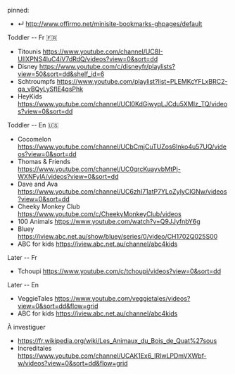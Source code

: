[comment]: <> (When installing a new computer, this handy page contains all the lings I need)


pinned:
- ↵ http://www.offirmo.net/minisite-bookmarks-ghpages/default


Toddler -- Fr 🇫🇷
- Titounis     https://www.youtube.com/channel/UC8I-UIlXPNS4luC4iV7dRdQ/videos?view=0&sort=dd
- Disney       https://www.youtube.com/c/disneyfr/playlists?view=50&sort=dd&shelf_id=6
- Schtroumpfs  https://www.youtube.com/playlist?list=PLEMKcYFLxBRC2-qa_vBQyLySflE4qsPhk
- HeyKids      https://www.youtube.com/channel/UCl0KdGiwyqLJCdu5XMIz_TQ/videos?view=0&sort=dd


Toddler -- En 🇺🇸
- Cocomelon           https://www.youtube.com/channel/UCbCmjCuTUZos6Inko4u57UQ/videos?view=0&sort=dd
- Thomas & Friends    https://www.youtube.com/channel/UC0qrcKuayvbMtPj-WXNFylA/videos?view=0&sort=dd
- Dave and Ava        https://www.youtube.com/channel/UC6zhI71atP7YLoZyIyCIGNw/videos?view=0&sort=dd
- Cheeky Monkey Club  https://www.youtube.com/c/CheekyMonkeyClub/videos
- 100 Animals         https://www.youtube.com/watch?v=Q9JJyfnbY6g
- Bluey               https://iview.abc.net.au/show/bluey/series/0/video/CH1702Q025S00
- ABC for kids         https://iview.abc.net.au/channel/abc4kids

Later -- Fr
- Tchoupi      https://www.youtube.com/c/tchoupi/videos?view=0&sort=dd


Later -- En
- VeggieTales https://www.youtube.com/veggietales/videos?view=0&sort=dd&flow=grid
- ABC for kids         https://iview.abc.net.au/channel/abc4kids



À investiguer
- https://fr.wikipedia.org/wiki/Les_Animaux_du_Bois_de_Quat%27sous
- Increditales https://www.youtube.com/channel/UCAK1Ex6_IRIwLPDmVXWbf-w/videos?view=0&sort=dd&flow=grid
